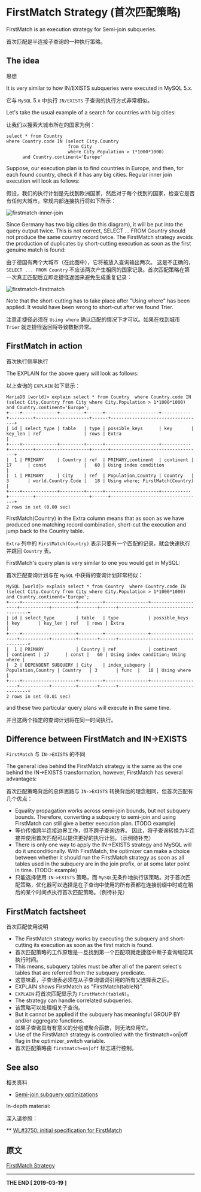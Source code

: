 # FirstMatch Strategy (首次匹配策略)

FirstMatch is an execution strategy for Semi-join subqueries.

首次匹配是半连接子查询的一种执行策略。

## The idea

思想

It is very similar to how IN/EXISTS subqueries were executed in MySQL 5.x.

它与 `MySQL` 5.x 中执行 `IN/EXISTS` 子查询的执行方式非常相似。

Let's take the usual example of a search for countries with big cities:

让我们以搜索大城市所在的国家为例：

```
select * from Country 
where Country.code IN (select City.Country 
                       from City 
                       where City.Population > 1*1000*1000)
      and Country.continent='Europe'
```

Suppose, our execution plan is to find countries in Europe, and then, for each found country, check if it has any big cities. Regular inner join execution will look as follows:

假设，我们的执行计划是先找到欧洲国家，然后对于每个找到的国家，检查它是否有任何大城市。常规内部连接执行将如下所示：

![firstmatch-inner-join](https://mariadb.com/kb/en/firstmatch-strategy/+image/firstmatch-inner-join)

Since Germany has two big cities (in this diagram), it will be put into the query output twice. This is not correct, SELECT ... FROM Country should not produce the same country record twice. The FirstMatch strategy avoids the production of duplicates by short-cutting execution as soon as the first genuine match is found:

由于德国有两个大城市（在此图中），它将被放入查询输出两次。 这是不正确的，`SELECT ... FROM Country` 不应该两次产生相同的国家记录。首次匹配策略在第一次真正匹配后立即走捷径返回来避免生成重复记录：

![firstmatch-firstmatch](https://mariadb.com/kb/en/firstmatch-strategy/+image/firstmatch-firstmatch)

Note that the short-cutting has to take place after "Using where" has been applied. It would have been wrong to short-cut after we found Trier.

注意走捷径必须在 `Using where` 确认匹配的情况下才可以。如果在找到城市 `Trier` 就走捷径返回将导致数据异常。

## FirstMatch in action

首次执行侧率执行

The EXPLAIN for the above query will look as follows:

以上查询的 `EXPLAIN` 如下显示：

```
MariaDB [world]> explain select * from Country  where Country.code IN (select City.Country from City where City.Population > 1*1000*1000) and Country.continent='Europe';
+----+-------------+---------+------+--------------------+-----------+---------+--------------------+------+----------------------------------+
| id | select_type | table   | type | possible_keys      | key       | key_len | ref                | rows | Extra                            |
+----+-------------+---------+------+--------------------+-----------+---------+--------------------+------+----------------------------------+
|  1 | PRIMARY     | Country | ref  | PRIMARY,continent  | continent | 17      | const              |   60 | Using index condition            |
|  1 | PRIMARY     | City    | ref  | Population,Country | Country   | 3       | world.Country.Code |   18 | Using where; FirstMatch(Country) |
+----+-------------+---------+------+--------------------+-----------+---------+--------------------+------+----------------------------------+
2 rows in set (0.00 sec)
```

FirstMatch(Country) in the Extra column means that as soon as we have produced one matching record combination, short-cut the execution and jump back to the Country table.

`Extra` 列中的 `FirstMatch(Country)` 表示只要有一个匹配的记录，就会快速执行并跳回 `Country` 表。

FirstMatch's query plan is very similar to one you would get in MySQL:

首次匹配查询计划与在 `MySQL` 中获得的查询计划非常相似：

```
MySQL [world]> explain select * from Country  where Country.code IN (select City.Country from City where City.Population > 1*1000*1000) and Country.continent='Europe';
+----+--------------------+---------+----------------+--------------------+-----------+---------+-------+------+------------------------------------+
| id | select_type        | table   | type           | possible_keys      | key       | key_len | ref   | rows | Extra                              |
+----+--------------------+---------+----------------+--------------------+-----------+---------+-------+------+------------------------------------+
|  1 | PRIMARY            | Country | ref            | continent          | continent | 17      | const |   60 | Using index condition; Using where |
|  2 | DEPENDENT SUBQUERY | City    | index_subquery | Population,Country | Country   | 3       | func  |   18 | Using where                        |
+----+--------------------+---------+----------------+--------------------+-----------+---------+-------+------+------------------------------------+
2 rows in set (0.01 sec)
```

and these two particular query plans will execute in the same time.

并且这两个指定的查询计划将在同一时间执行。

## Difference between FirstMatch and IN->EXISTS

`FirstMatch` 与 `IN->EXISTS` 的不同

The general idea behind the FirstMatch strategy is the same as the one behind the IN->EXISTS transformation, however, FirstMatch has several advantages:

首次匹配策略背后的总体思路与 `IN->EXISTS` 转换背后的理念相同，但首次匹配有几个优点：

* Equality propagation works across semi-join bounds, but not subquery bounds. Therefore, converting a subquery to semi-join and using FirstMatch can still give a better execution plan. (TODO example)
* 等价传播跨半连接边界工作，但不跨子查询边界。 因此，将子查询转换为半连接并使用首次匹配可以提供更好的执行计划。（示例待补充）
* There is only one way to apply the IN->EXISTS strategy and MySQL will do it unconditionally. With FirstMatch, the optimizer can make a choice between whether it should run the FirstMatch strategy as soon as all tables used in the subquery are in the join prefix, or at some later point in time. (TODO: example)
* 只能选择使用 `IN->EXISTS` 策略，而 `MySQL`无条件地执行该策略。对于首次匹配策略，优化器可以选择是在子查询中使用的所有表都在连接前缀中时或在稍后的某个时间点执行首次匹配策略。（例待补充）

## FirstMatch factsheet

首次匹配使用说明

* The FirstMatch strategy works by executing the subquery and short-cutting its execution as soon as the first match is found.
* 首次匹配策略的工作原理是一旦找到第一个匹配项就走捷径中断子查询缩短其执行时间。
* This means, subquery tables must be after all of the parent select's tables that are referred from the subquery predicate.
* 这意味着，子查询表必须在从子查询谓词引用的所有父选择表之后。
* EXPLAIN shows FirstMatch as "FirstMatch(tableN)".
* `EXPLAIN` 将首次匹配显示为 `FirstMatch(tableN)`。
* The strategy can handle correlated subqueries.
* 该策略可以处理相关子查询。
* But it cannot be applied if the subquery has meaningful GROUP BY and/or aggregate functions.
* 如果子查询具有有意义的分组或聚合函数，则无法应用它。
* Use of the FirstMatch strategy is controlled with the firstmatch=on|off flag in the optimizer_switch variable.
* 首次匹配策略由 `firstmatch=on|off` 标志进行控制。

## See also

相关资料

* [Semi-join subquery optimizations](https://mariadb.com/kb/en/semi-join-subquery-optimizations/)

In-depth material:

深入请参照：

** [WL#3750: initial specification for FirstMatch](http://forge.mysql.com/worklog/task.php?id=3750)

## 原文

[FirstMatch Strategy](https://mariadb.com/kb/en/firstmatch-strategy/)

****
**THE END [ 2019-03-19 ]**